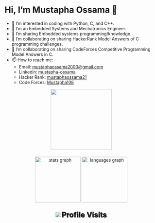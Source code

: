 # Hi, I’m Mustapha Ossama 👋 
   
- 👀 I’m interested in coding with Python, C, and C++.
- 🌱 I’m an Embedded Systems and Mechatronics Engineer.
- 💞️ I’m sharing Embedded systems programming/knowledge. 
- 💞️ I’m collaborating on sharing HackerRank Model Answers of C programming challenges. 
- 💞️ I’m collaborating on sharing CodeForces Competitive Programming Model Answers in C. 
- 📫 How to reach me:
  - Email: mustaphaossama2000@gmail.com
  - Linkedin: [mustapha-ossama](https://www.linkedin.com/in/mustapha-ossama-21aa72219/)
  - Hacker Rank: [mustaphaossama21](https://www.hackerrank.com/mustaphaossama21)
  - Code Forces: [Mustapha108](https://codeforces.com/profile/Mustapha108)  
     
<div align="center">
  <img height="200" src=""  />
</div>

###
 
<div align="center">
  <img src="https://github-readme-stats.vercel.app/api?username=muossama&hide_title=false&hide_rank=false&show_icons=true&include_all_commits=true&count_private=true&disable_animations=false&theme=dracula&locale=en&hide_border=false&order=1" height="150" alt="stats graph"  />
  <img src="https://github-readme-stats.vercel.app/api/top-langs?username=muossama&locale=en&hide_title=false&layout=compact&card_width=320&langs_count=5&theme=dracula&hide_border=false&order=2" height="150" alt="languages graph"  />
</div>

###

<div align="center">
  <img src="https://profile-counter.glitch.me/muossama/count.svg?"  />
  <span style="font-size: 24px; font-weight: bold; text-shadow: 1px 1px 2px #000000;">Profile Visits</span>
</div>
